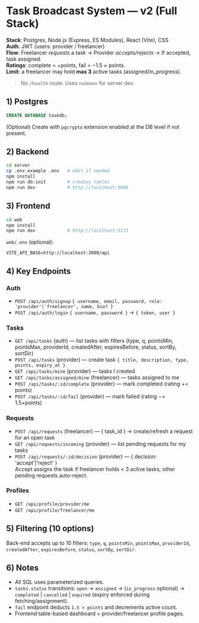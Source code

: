 
# Task Broadcast System — v2 (Full Stack)

**Stack**: Postgres, Node.js (Express, ES Modules), React (Vite), CSS  
**Auth**: JWT (users: provider / freelancer)  
**Flow**: Freelancer *requests* a task → Provider *accepts/rejects* → If accepted, task assigned.  
**Ratings**: complete = +points, fail = −1.5 × points.  
**Limit**: a freelancer may hold **max 3** active tasks (assigned/in_progress).

> No `/health` route. Uses `nodemon` for server dev.

## 1) Postgres
```sql
CREATE DATABASE taskdb;
```
(Optional) Create with `pgcrypto` extension enabled at the DB level if not present.

## 2) Backend
```bash
cd server
cp .env.example .env   # edit if needed
npm install
npm run db:init        # creates tables
npm run dev            # http://localhost:3000
```

## 3) Frontend
```bash
cd web
npm install
npm run dev            # http://localhost:5173
```

`web/.env` (optional):
```
VITE_API_BASE=http://localhost:3000/api
```

## 4) Key Endpoints
### Auth
- `POST /api/auth/signup` `{ username, email, password, role: 'provider'|'freelancer', name, bio? }`
- `POST /api/auth/login` `{ username, password }` → `{ token, user }`

### Tasks
- `GET /api/tasks` (auth) — list tasks with filters (type, q, pointsMin, pointsMax, providerId, createdAfter, expiresBefore, status, sortBy, sortDir)
- `POST /api/tasks` (provider) — create task `{ title, description, type, points, expiry_at }`
- `GET /api/tasks/mine` (provider) — tasks I created
- `GET /api/tasks/assigned/mine` (freelancer) — tasks assigned to me
- `POST /api/tasks/:id/complete` (provider) — mark completed (rating += points)
- `POST /api/tasks/:id/fail` (provider) — mark failed (rating −= 1.5×points)

### Requests
- `POST /api/requests` (freelancer) — { task_id }  → create/refresh a request for an open task
- `GET /api/requests/incoming` (provider) — list pending requests for my tasks
- `POST /api/requests/:id/decision` (provider) — { decision: 'accept'|'reject' }  
  Accept assigns the task if freelancer holds < 3 active tasks; other pending requests auto-reject.

### Profiles
- `GET /api/profile/provider/me`
- `GET /api/profile/freelancer/me`

## 5) Filtering (10 options)
Back-end accepts up to 10 filters: `type`, `q`, `pointsMin`, `pointsMax`, `providerId`, `createdAfter`, `expiresBefore`, `status`, `sortBy`, `sortDir`.

## 6) Notes
- All SQL uses parameterized queries.
- `tasks.status` transitions: `open` → `assigned` → (`in_progress` optional) → `completed` | `cancelled` | `expired` (expiry enforced during fetching/assignment).
- `fail` endpoint deducts `1.5 × points` and decrements active count.
- Frontend table-based dashboard + provider/freelancer profile pages.

